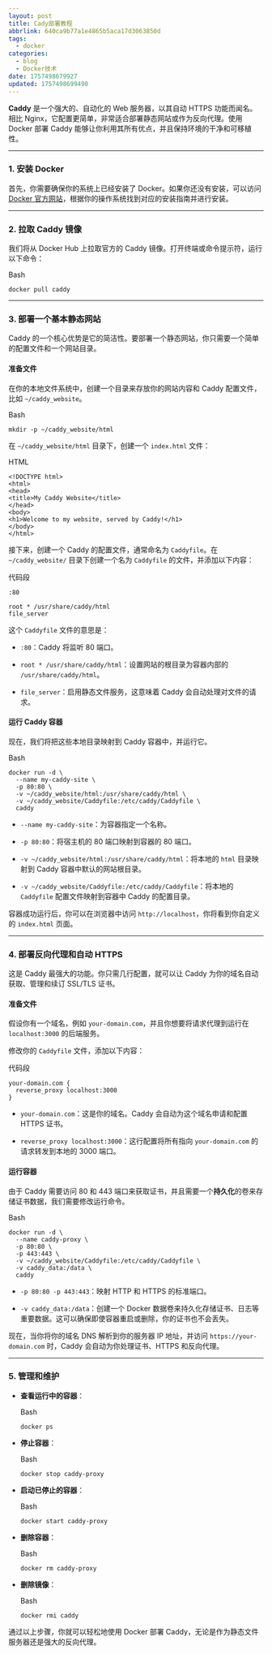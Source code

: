 ```yaml
---
layout: post
title: Cady部署教程
abbrlink: 640ca9b77a1e4865b5aca17d3063850d
tags:
  - docker
categories:
  - blog
  - Docker技术
date: 1757498679927
updated: 1757498699490
---
```


**Caddy** 是一个强大的、自动化的 Web 服务器，以其自动 HTTPS 功能而闻名。相比 Nginx，它配置更简单，非常适合部署静态网站或作为反向代理。使用 Docker 部署 Caddy 能够让你利用其所有优点，并且保持环境的干净和可移植性。

***

### 1. 安装 Docker

首先，你需要确保你的系统上已经安装了 Docker。如果你还没有安装，可以访问 [Docker 官方网站](https://www.docker.com/)，根据你的操作系统找到对应的安装指南并进行安装。

***

### 2. 拉取 Caddy 镜像

我们将从 Docker Hub 上拉取官方的 Caddy 镜像。打开终端或命令提示符，运行以下命令：

Bash

```
docker pull caddy
```

***

### 3. 部署一个基本静态网站

Caddy 的一个核心优势是它的简洁性。要部署一个静态网站，你只需要一个简单的配置文件和一个网站目录。

#### 准备文件

在你的本地文件系统中，创建一个目录来存放你的网站内容和 Caddy 配置文件，比如 `~/caddy_website`。

Bash

```
mkdir -p ~/caddy_website/html
```

在 `~/caddy_website/html` 目录下，创建一个 `index.html` 文件：

HTML

```
<!DOCTYPE html>
<html>
<head>
<title>My Caddy Website</title>
</head>
<body>
<h1>Welcome to my website, served by Caddy!</h1>
</body>
</html>
```

接下来，创建一个 Caddy 的配置文件，通常命名为 `Caddyfile`。在 `~/caddy_website/` 目录下创建一个名为 `Caddyfile` 的文件，并添加以下内容：

代码段

```
:80

root * /usr/share/caddy/html
file_server
```

这个 `Caddyfile` 文件的意思是：

- `:80`：Caddy 将监听 80 端口。

- `root * /usr/share/caddy/html`：设置网站的根目录为容器内部的 `/usr/share/caddy/html`。

- `file_server`：启用静态文件服务，这意味着 Caddy 会自动处理对文件的请求。

#### 运行 Caddy 容器

现在，我们将把这些本地目录映射到 Caddy 容器中，并运行它。

Bash

```
docker run -d \
  --name my-caddy-site \
  -p 80:80 \
  -v ~/caddy_website/html:/usr/share/caddy/html \
  -v ~/caddy_website/Caddyfile:/etc/caddy/Caddyfile \
  caddy
```

- `--name my-caddy-site`：为容器指定一个名称。

- `-p 80:80`：将宿主机的 80 端口映射到容器的 80 端口。

- `-v ~/caddy_website/html:/usr/share/caddy/html`：将本地的 `html` 目录映射到 Caddy 容器中默认的网站根目录。

- `-v ~/caddy_website/Caddyfile:/etc/caddy/Caddyfile`：将本地的 `Caddyfile` 配置文件映射到容器中 Caddy 的配置目录。

容器成功运行后，你可以在浏览器中访问 `http://localhost`，你将看到你自定义的 `index.html` 页面。

***

### 4. 部署反向代理和自动 HTTPS

这是 Caddy 最强大的功能。你只需几行配置，就可以让 Caddy 为你的域名自动获取、管理和续订 SSL/TLS 证书。

#### 准备文件

假设你有一个域名，例如 `your-domain.com`，并且你想要将请求代理到运行在 `localhost:3000` 的后端服务。

修改你的 `Caddyfile` 文件，添加以下内容：

代码段

```
your-domain.com {
  reverse_proxy localhost:3000
}
```

- `your-domain.com`：这是你的域名。Caddy 会自动为这个域名申请和配置 HTTPS 证书。

- `reverse_proxy localhost:3000`：这行配置将所有指向 `your-domain.com` 的请求转发到本地的 3000 端口。

#### 运行容器

由于 Caddy 需要访问 80 和 443 端口来获取证书，并且需要一个**持久化**的卷来存储证书数据，我们需要修改运行命令。

Bash

```
docker run -d \
  --name caddy-proxy \
  -p 80:80 \
  -p 443:443 \
  -v ~/caddy_website/Caddyfile:/etc/caddy/Caddyfile \
  -v caddy_data:/data \
  caddy
```

- `-p 80:80 -p 443:443`：映射 HTTP 和 HTTPS 的标准端口。

- `-v caddy_data:/data`：创建一个 Docker 数据卷来持久化存储证书、日志等重要数据。这可以确保即使容器重启或删除，你的证书也不会丢失。

现在，当你将你的域名 DNS 解析到你的服务器 IP 地址，并访问 `https://your-domain.com` 时，Caddy 会自动为你处理证书、HTTPS 和反向代理。

***

### 5. 管理和维护

- **查看运行中的容器**：

  Bash

  ```
  docker ps
  ```

- **停止容器**：

  Bash

  ```
  docker stop caddy-proxy
  ```

- **启动已停止的容器**：

  Bash

  ```
  docker start caddy-proxy
  ```

- **删除容器**：

  Bash

  ```
  docker rm caddy-proxy
  ```

- **删除镜像**：

  Bash

  ```
  docker rmi caddy
  ```

通过以上步骤，你就可以轻松地使用 Docker 部署 Caddy，无论是作为静态文件服务器还是强大的反向代理。
